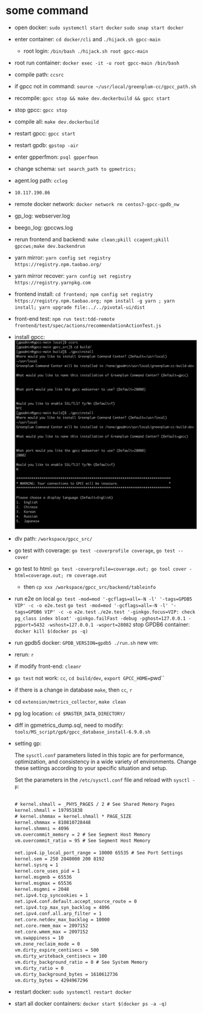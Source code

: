 # some command

* open docker: `sudo systemctl start docker` `sudo snap start docker`
* enter container: `cd docker/cli` and `./hijack.sh gpcc-main`
  * root login: `/bin/bash ./hijack.sh root gpcc-main`
* root run container: `docker exec -it -u root gpcc-main /bin/bash`
* compile path: `ccsrc`
* if gpcc not in command: `source ~/usr/local/greenplum-cc/gpcc_path.sh`
* recompile: `gpcc stop && make dev.dockerbuild && gpcc start`
* stop gpcc: `gpcc stop`
* compile all: `make dev.dockerbuild`
* restart gpcc: `gpcc start`
* restart gpdb: `gpstop -air`
* enter gpperfmon: `psql gpperfmon`
* change schema: `set search_path to gpmetrics;`
* agent.log path: `cclog`
* `10.117.190.86`
* remote docker network: `docker network rm centos7-gpcc-gpdb_nw`
* gp_log: webserver.log
* beego_log: gpccws.log
* rerun frontend and backend: `make clean;pkill ccagent;pkill gpccws;make dev.backendrun`
* yarn mirror: `yarn config set registry https://registry.npm.taobao.org/`
* yarn mirror recover: `yarn config set registry https://registry.yarnpkg.com`
* frontend install: `cd frontend; npm config set registry https://registry.npm.taobao.org; npm install -g yarn ; yarn install; yarn upgrade file:../../pivotal-ui/dist`
* front-end test: `npm run test:tdd-remote frontend/test/spec/actions/recommendationActionTest.js`
* install gpcc: ![2](../Image/vmware/2.png)
* dlv path: `/workspace/gpcc_src/`
* go test with coverage: `go test -coverprofile coverage`, `go test --cover`
* go test to html: `go test -coverprofile=coverage.out; go tool cover -html=coverage.out; rm coverage.out`
  * then `cp xxx /workspace/gpcc_src/backend/tableinfo`
* run e2e on local
    `go test -mod=mod '-gcflags=all=-N -l' '-tags=GPDB5 VIP' -c -o e2e.test`
    `go test -mod=mod '-gcflags=all=-N -l' '-tags=GPDB6 VIP' -c -o e2e.test`
    `./e2e.test '-ginkgo.focus=VIP: check pg_class index bloat' -ginkgo.failFast -debug -pghost=127.0.0.1 -pgport=5432 -wshost=127.0.0.1 -wsport=28082`
    stop GPDB6 container: `docker kill $(docker ps -q)`
* run gpdb5 docker: `GPDB_VERSION=gpdb5 ./run.sh`
new vm:

* rerun: `r`
* if modify front-end: `cleanr`
* `go test` not work: `cc`, `cd build/dev`, `export GPCC_HOME=`pwd``
* if there is a change in database `make`, then `cc`, `r`
* cd `extension/metrics_collector`, `make clean`
* pg log location: `cd $MASTER_DATA_DIRECTORY/`

* diff in gpmetrics_dump.sql, need to modify: `tools/MS_script/gp6/gpcc_database_install-6.9.0.sh`

* setting gp:

    The `sysctl.conf` parameters listed in this topic are for performance, optimization, and consistency in a wide variety of environments. Change these settings according to your specific situation and setup.

    Set the parameters in the `/etc/sysctl.conf` file and reload with `sysctl -p`:

    ```

    # kernel.shmall = _PHYS_PAGES / 2 # See Shared Memory Pages
    kernel.shmall = 197951838
    # kernel.shmmax = kernel.shmall * PAGE_SIZE 
    kernel.shmmax = 810810728448
    kernel.shmmni = 4096
    vm.overcommit_memory = 2 # See Segment Host Memory
    vm.overcommit_ratio = 95 # See Segment Host Memory

    net.ipv4.ip_local_port_range = 10000 65535 # See Port Settings
    kernel.sem = 250 2048000 200 8192
    kernel.sysrq = 1
    kernel.core_uses_pid = 1
    kernel.msgmnb = 65536
    kernel.msgmax = 65536
    kernel.msgmni = 2048
    net.ipv4.tcp_syncookies = 1
    net.ipv4.conf.default.accept_source_route = 0
    net.ipv4.tcp_max_syn_backlog = 4096
    net.ipv4.conf.all.arp_filter = 1
    net.core.netdev_max_backlog = 10000
    net.core.rmem_max = 2097152
    net.core.wmem_max = 2097152
    vm.swappiness = 10
    vm.zone_reclaim_mode = 0
    vm.dirty_expire_centisecs = 500
    vm.dirty_writeback_centisecs = 100
    vm.dirty_background_ratio = 0 # See System Memory
    vm.dirty_ratio = 0
    vm.dirty_background_bytes = 1610612736
    vm.dirty_bytes = 4294967296
    ```
* restart docker:  `sudo systemctl restart docker`
* start all docker containers: `docker start $(docker ps -a -q)`